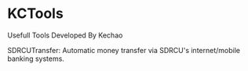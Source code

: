 # KCTools
Usefull Tools Developed By Kechao

SDRCUTransfer: Automatic money transfer via SDRCU's internet/mobile banking systems.
